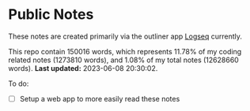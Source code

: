 # Public Notes

These notes are created primarily via the outliner app [Logseq](https://github.com/logseq/logseq) currently.

This repo contain 150016 words, which represents 11.78% of my coding related notes (1273810 words), and 1.08% of my total notes (12628660 words). **Last updated:** 2023-06-08 20:30:02. 

To do:

- [ ] Setup a web app to more easily read these notes
